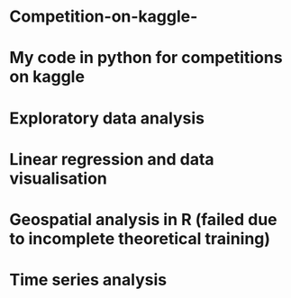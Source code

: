 # Competition-on-kaggle-
# My code in python for competitions on kaggle
# Exploratory data analysis
# Linear regression and data visualisation 
# Geospatial analysis in R (failed due to incomplete theoretical training)
# Time series analysis
